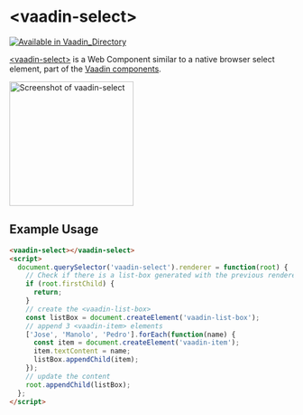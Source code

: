 
# &lt;vaadin-select&gt;

[![Available in Vaadin_Directory](https://img.shields.io/vaadin-directory/v/vaadinvaadin-select.svg)](https://vaadin.com/directory/component/vaadinvaadin-select)


[&lt;vaadin-select&gt;](https://vaadin.com/components/vaadin-select) is a Web Component similar to a native browser select element, part of the [Vaadin components](https://vaadin.com/components).


[<img src="https://raw.githubusercontent.com/vaadin/vaadin-select/master/screenshot.gif" width="220" alt="Screenshot of vaadin-select">](https://vaadin.com/components/vaadin-select)

## Example Usage
```html
<vaadin-select></vaadin-select>
<script>
  document.querySelector('vaadin-select').renderer = function(root) {
    // Check if there is a list-box generated with the previous renderer call to update its content instead of recreation
    if (root.firstChild) {
      return;
    }
    // create the <vaadin-list-box>
    const listBox = document.createElement('vaadin-list-box');
    // append 3 <vaadin-item> elements
    ['Jose', 'Manolo', 'Pedro'].forEach(function(name) {
      const item = document.createElement('vaadin-item');
      item.textContent = name;
      listBox.appendChild(item);
    });
    // update the content
    root.appendChild(listBox);
  };
</script>
```

